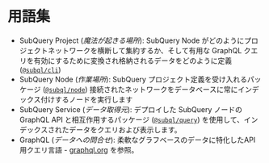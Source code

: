 # 用語集

- SubQuery Project (*魔法が起きる場所*): SubQuery Node がどのようにプロジェクトネットワークを横断して集約するか、そして有用な GraphQL クエリを有効にするために変換され格納されるデータをどのように定義([`@subql/cli`](https://www.npmjs.com/package/@subql/cli))
- SubQuery Node (*作業場所*): SubQuery プロジェクト定義を受け入れるパッケージ ([`@subql/node`](https://www.npmjs.com/package/@subql/node)) 接続されたネットワークをデータベースに常にインデックス付けするノードを実行します
- SubQuery Service (*データ取得元*): デプロイした SubQuery ノードの GraphQL API と相互作用するパッケージ ([`@subql/query`](https://www.npmjs.com/package/@subql/query)) を使用して、インデックスされたデータをクエリおよび表示します。
- GraphQL (_データへの問合せ_): 柔軟なグラフベースのデータに特化したAPI用クエリ言語 - [graphql.org](https://graphql.org/learn/) を参照。